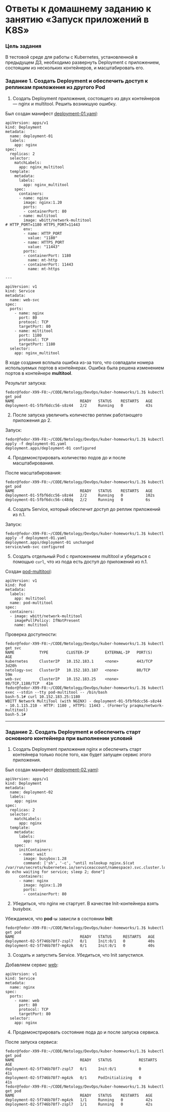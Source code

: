 # Ответы к домашнему заданию к занятию «Запуск приложений в K8S»

### Цель задания

В тестовой среде для работы с Kubernetes, установленной в предыдущем ДЗ, необходимо развернуть Deployment с приложением, состоящим из нескольких контейнеров, и масштабировать его.

### Задание 1. Создать Deployment и обеспечить доступ к репликам приложения из другого Pod

1. Создать Deployment приложения, состоящего из двух контейнеров — nginx и multitool. Решить возникшую ошибку.

Был создан манифест [deployment-01.yaml](deployment-01.yaml):
```
apiVersion: apps/v1
kind: Deployment
metadata:
  name: deployment-01
  labels:
    app: nginx
spec:
  replicas: 2
  selector:
    matchLabels:
      app: nginx_multitool
  template:
    metadata:
      labels:
        app: nginx_multitool
    spec:
      containers:
      - name: nginx
        image: nginx:1.20
        ports:
        - containerPort: 80
      - name: multitool
        image: wbitt/network-multitool
# HTTP_PORT=1180 HTTPS_PORT=11443
        env:
        - name: HTTP_PORT
          value: "1180"
        - name: HTTPS_PORT
          value: "11443"
        ports:
        - containerPort: 1180
          name: mt-http
        - containerPort: 11443
          name: mt-https

---

apiVersion: v1
kind: Service
metadata:
  name: web-svc
spec:
  ports:
    - name: nginx
      port: 80
      protocol: TCP
      targetPort: 80
    - name: miltitool
      port: 1180
      protocol: TCP
      targetPort: 1180
  selector:
    app: nginx_multitool
```
В ходе создания всплыла ошибка из-за того, что совпадали номера используемых портов в контейнерах.
Ошибка была решена изменением портов в контейнере **multitool**.

Результат запуска:
```
fedor@fedor-X99-F8:~/CODE/Netology/DevOps/kuber-homeworks/1.3$ kubectl get pod
NAME                             READY   STATUS    RESTARTS   AGE
deployment-01-5fbf6dcc56-s8z44   2/2     Running   0          43s
```
2. После запуска увеличить количество реплик работающего приложения до 2.

Запуск:
```
fedor@fedor-X99-F8:~/CODE/Netology/DevOps/kuber-homeworks/1.3$ kubectl apply -f deployment-01.yaml 
deployment.apps/deployment-01 configured
```

4. Продемонстрировать количество подов до и после масштабирования.

После масштабирования:
```
fedor@fedor-X99-F8:~/CODE/Netology/DevOps/kuber-homeworks/1.3$ kubectl get pod
NAME                             READY   STATUS    RESTARTS   AGE
deployment-01-5fbf6dcc56-s8z44   2/2     Running   0          102s
deployment-01-5fbf6dcc56-c48dq   2/2     Running   0          6s
```

4. Создать Service, который обеспечит доступ до реплик приложений из п.1.

Запуск:
```
fedor@fedor-X99-F8:~/CODE/Netology/DevOps/kuber-homeworks/1.3$ kubectl apply -f deployment-01.yaml 
deployment.apps/deployment-01 unchanged
service/web-svc configured
```
5. Создать отдельный Pod с приложением multitool и убедиться с помощью `curl`,
что из пода есть доступ до приложений из п.1.

Создан [pod-multitool](deployment-01.yaml):
```
apiVersion: v1
kind: Pod
metadata:
  labels:
    app: multitool
  name: pod-multitool
spec:
  containers:
  - image: wbitt/network-multitool
    imagePullPolicy: IfNotPresent
    name: multitool
```

Проверка доступности:
```
fedor@fedor-X99-F8:~/CODE/Netology/DevOps/kuber-homeworks/1.3$ kubectl get svc
NAME           TYPE        CLUSTER-IP       EXTERNAL-IP   PORT(S)           AGE
kubernetes     ClusterIP   10.152.183.1     <none>        443/TCP           3d20h
netology-svc   ClusterIP   10.152.183.187   <none>        80/TCP            59m
web-svc        ClusterIP   10.152.183.25    <none>        80/TCP,1180/TCP   41m
fedor@fedor-X99-F8:~/CODE/Netology/DevOps/kuber-homeworks/1.3$ kubectl exec --stdin --tty pod-multitool -- /bin/bash
bash-5.1# curl 10.152.183.25:1180
WBITT Network MultiTool (with NGINX) - deployment-01-5fbf6dcc56-s8z44 - 10.1.115.210 - HTTP: 1180 , HTTPS: 11443 . (Formerly praqma/network-multitool)
bash-5.1# 
```
------

### Задание 2. Создать Deployment и обеспечить старт основного контейнера при выполнении условий

1. Создать Deployment приложения nginx и обеспечить старт контейнера только после того, как будет запущен сервис этого приложения.

Был создан манифест [deployment-02.yaml](deployment-02.yaml):
```
apiVersion: apps/v1
kind: Deployment
metadata:
  name: deployment-02
  labels:
    app: nginx
spec:
  replicas: 2
  selector:
    matchLabels:
      app: nginx
  template:
    metadata:
      labels:
        app: nginx
    spec:
      initContainers:
      - name: wait
        image: busybox:1.28
        command: ['sh', '-c', "until nslookup nginx.$(cat /var/run/secrets/kubernetes.io/serviceaccount/namespace).svc.cluster.local; do echo waiting for service; sleep 2; done"]
      containers:
      - name: nginx
        image: nginx:1.20
        ports:
        - containerPort: 80
```
2. Убедиться, что nginx не стартует. В качестве Init-контейнера взять busybox.

Убеждаемся, что **pod**-ы зависли в состоянии **Init**:
```
fedor@fedor-X99-F8:~/CODE/Netology/DevOps/kuber-homeworks/1.3$ kubectl get pod
NAME                             READY   STATUS     RESTARTS   AGE
deployment-02-5f746b78f7-zspl7   0/1     Init:0/1   0          40s
deployment-02-5f746b78f7-mg4zk   0/1     Init:0/1   0          40s
```
3. Создать и запустить Service. Убедиться, что Init запустился.

Добавляем сервис [web](deployment-02.yaml#L31):
```
apiVersion: v1
kind: Service
metadata:
  name: nginx
spec:
  ports:
    - name: web
      port: 80
      protocol: TCP
      targetPort: 80
  selector:
    app: nginx
```
4. Продемонстрировать состояние пода до и после запуска сервиса.

После запуска сервиса:
```
fedor@fedor-X99-F8:~/CODE/Netology/DevOps/kuber-homeworks/1.3$ kubectl get pod
NAME                             READY   STATUS            RESTARTS   AGE
deployment-02-5f746b78f7-zspl7   0/1     Init:0/1          0          41s
deployment-02-5f746b78f7-mg4zk   0/1     PodInitializing   0          41s
fedor@fedor-X99-F8:~/CODE/Netology/DevOps/kuber-homeworks/1.3$ kubectl get pod
NAME                             READY   STATUS    RESTARTS   AGE
deployment-02-5f746b78f7-mg4zk   1/1     Running   0          42s
deployment-02-5f746b78f7-zspl7   1/1     Running   0          42s
```

